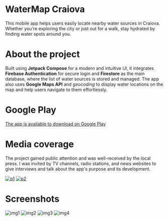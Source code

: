 # WaterMap Craiova
This mobile app helps users easily locate nearby water sources in Craiova. Whether you're exploring the city or just out for a walk, stay hydrated by finding water spots around you.

# About the project
Built using **Jetpack Compose** for a modern and intuitive UI, it integrates **Firebase Authentication** for secure login and **Firestore** as the main database, where the list of water sources is stored and managed. The app also uses **Google Maps API** and *geocoding* to display water locations on the map and help users navigate to them effortlessly.

# Google Play
[The app is available to download on Google Play](https://play.google.com/store/apps/details?id=com.app.water4craiova)

# Media coverage
The project gained public attention and was well-received by the local press. I was invited by TV channels, radio stations, and news websites to give interviews and talk about the app's purpose and its development.

[![p1](https://media.discordapp.net/attachments/997141915722055734/1385327070296674444/ody5cjnud2nygyg6yvta.gif?ex=6855a9df&is=6854585f&hm=04c29490a290cbbc0e1e51af807a6a37db7a3c37828ba49e2c741aee48f6eed7&=&width=142&height=80)](https://www.euronews.ro/articole/aplicatia-care-iti-gaseste-apa-gratuita-un-elev-din-craiova-ajuta-oamenii-sa-gase)
[![p2](https://media.discordapp.net/attachments/997141915722055734/1385327070669963366/euxvvy5hdzbjkwrb2ss5.png?ex=6855a9df&is=6854585f&hm=989f8ec8026b31076eb112df561823327e9ded8a64d04ac458729819258df2d6&=&format=webp&quality=lossless&width=272&height=88)](https://www.gds.ro/Local/Dolj/2024-07-31/un-tanar-din-craiova-a-creeat-o-aplicatie-watermap-care-va-ajuta-sa-gasiti-cea-mai-apropiata-fantana-din-oras/)

# Screenshots
![img1](https://media.discordapp.net/attachments/997141915722055734/1385324217289150464/4wzuycdzbdrlb7eaflya.jpg?ex=6855a737&is=685455b7&hm=b4c53a262c99429f70f4d99b42d514eb61e4e0e9c566d3d55170349c27d6913b&=&format=webp&width=360&height=800)
![img2](https://media.discordapp.net/attachments/997141915722055734/1385324216890687590/lk2kf2bhfcncin0vpy70.jpg?ex=6855a737&is=685455b7&hm=039159c6fad8777c5ddf73506c1fe5ca6d3dd35fd1d267c5d72cffb9a9f47188&=&format=webp&width=360&height=800)
![img3](https://media.discordapp.net/attachments/997141915722055734/1385324216588439694/gop6jmdhmora4xlxfbv3.jpg?ex=6855a737&is=685455b7&hm=71d295638158a8832cc826afcb5930dc5b546c59f4f8499fd57d09fb9c4124ff&=&format=webp&width=360&height=800)
![img4](https://media.discordapp.net/attachments/997141915722055734/1385324216169271356/z61vtawwzw0fv0kj3cus.jpg?ex=6855a737&is=685455b7&hm=7ac2708491919379d7c31ce49f1b23a6d41c891690435d01755fbb82112ead37&=&format=webp&width=360&height=800)

